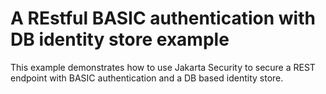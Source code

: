 # A REstful BASIC authentication with DB identity store example

This example demonstrates how to use Jakarta Security to secure a REST endpoint with BASIC authentication 
and a DB based identity store.